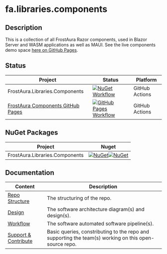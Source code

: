 # fa.libraries.components
## Description
This is a collection of all FrostAura Razor components, used in Blazor Server and WASM applications as well as MAUI.
See the live components demo space [here on GitHub Pages](https://fagh.github.io/fa.libraries.components/).
## Status
| Project | Status | Platform
| --- | --- | --- |
| FrostAura.Libraries.Components | [![NuGet Workflow](https://github.com/faGH/fa.standard.components/actions/workflows/nuget_workflow.yml/badge.svg)](https://github.com/faGH/fa.standard.components/actions/workflows/nuget_workflow.yml) | GitHub Actions
| [FrostAura Components GitHub Pages](https://fagh.github.io/fa.libraries.components/) | [![GitHub Pages Workflow](https://github.com/faGH/fa.standard.components/actions/workflows/pages.yml/badge.svg)](https://github.com/faGH/fa.standard.components/actions/workflows/pages.yml) | GitHub Actions

## NuGet Packages
| Project | Nuget |
| --- | --- |
| FrostAura.Libraries.Components | [![NuGet](https://img.shields.io/nuget/v/FrostAura.Libraries.Components.svg?style=for-the-badge)](https://www.nuget.org/packages/FrostAura.Libraries.Components/)[![NuGet](https://img.shields.io/nuget/dt/FrostAura.Libraries.Components.svg?style=for-the-badge)](https://www.nuget.org/packages/FrostAura.Libraries.Components/) |

## Documentation
| Content | Description
| -- | -- |
| [Repo Structure](.docs/repo_structure.md) | The structuring of the repo.
| [Design](.docs/design.md) | The software architecture diagram(s) and design(s).
| [Workflow](.docs/workflow.md) | The software automated software pipeline(s).
| [Support & Contribute](.docs/support_contribute.md) | Basic queries, constributing to the repo and supporting the team(s) working on this open-source repo.